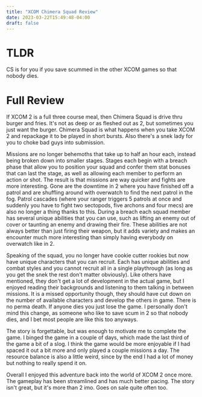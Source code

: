```yaml
---
title: "XCOM Chimera Squad Review"
date: 2023-03-22T15:49:48-04:00
draft: false
---
```


# TLDR
CS is for you if you save scummed in the other XCOM games so that nobody dies.

# Full Review
If XCOM 2 is a full three course meal, then Chimera Squad is drive thru burger and fries. It's not as deep or as fleshed out as 2, but sometimes you just want the burger. Chimera Squad is what happens when you take XCOM 2 and repackage it to be played in short bursts. Also there's a snek lady for you to choke bad guys into submission.

Missions are no longer behemoths that take up to half an hour each, instead being broken down into smaller stages. Stages each begin with a breach phase that allow you to position your squad and confer them stat bonuses that can last the stage, as well as allowing each member to perform an action or shot. The result is that missions are way quicker and fights are more interesting. Gone are the downtime in 2 where you have finished off a patrol and are shuffling around with overwatch to find the next patrol in the fog. Patrol cascades (where your ranger triggers 5 patrols at once and suddenly you have to fight two sectopods, five archons and four mecs) are also no longer a thing thanks to this. During a breach each squad member has several unique abilities that you can use, such as lifting an enemy out of cover or taunting an enemy and drawing their fire. These abilities are not always better than just firing their weapon, but it adds variety and makes an encounter much more interesting than simply having everybody on overwatch like in 2.

Speaking of the squad, you no longer have cookie cutter rookies but now have unique characters that you can recruit. Each has unique abilities and combat styles and you cannot recruit all in a single playthrough (as long as you get the snek the rest don't matter obviously). Like others have mentioned, they don't get a lot of development in the actual game, but I enjoyed reading their backgrounds and listening to them talking in between missions. It is a missed opportunity though, they should have cut down on the number of available characters and develop the others in game. There is no perma death. If anyone dies you just lose the game. I personally don't mind this change, as someone who like to save scum in 2 so that nobody dies, and I bet most people are like this too anyways.

The story is forgettable, but was enough to motivate me to complete the game. I binged the game in a couple of days, which made the last third of the game a bit of a slog. I think the game would be more enjoyable if I had spaced it out a bit more and only played a couple missions a day. The resource balance is also a little weird, since by the end I had a lot of money but nothing to really spend it on.

Overall I enjoyed this adventure back into the world of XCOM 2 once more. The gameplay has been streamlined and has much better pacing. The story isn't great, but it's more than 2 imo. Goes on sale quite often too.
  